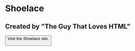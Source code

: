 
# Shoelace
## Created by "The Guy That Loves HTML"
<button type="button" href="//theguythatloveshtml.github.io/shoestrap" class="btn btn-primary">Visit the Shoelace site</a>. 
